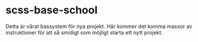 # scss-base-school

Detta är vårat bassystem för nya projekt.
Här kommer det komma massor av instruktioner för att så smidigt som möjligt starta ett nytt projekt. 